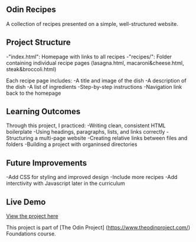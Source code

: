 ## Odin Recipes
A collection of recipes presented on a simple, well-structured website.

## Project Structure
-"index.html": Homepage with links to all recipes
-"recipes/": Folder containing individual recipe pages (lasagna.html, macaroni&cheese.html, steak&broccoli.html)

Each recipe page includes:
-A title and image of the dish
-A description of the dish
-A list of ingredients
-Step-by-step instructions
-Navigation link back to the homepage

## Learning Outcomes
Through this project, I practiced: 
-Writing clean, consistent HTML boilerplate
-Using headings, paragraphs, lists, and links correctly
-Structuring a multi-page website
-Creating relative links between files and folders
-Building a project with organinsed directories

## Future Improvements 
-Add CSS for styling and improved design
-Include more recipes
-Add interctivity with Javascript later in the curriculum

## Live Demo
[View the project here](https://dericktante.github.io/odin-recipes)

This project is part of [The Odin Project] (https://www.theodinproject.com/) Foundations course.